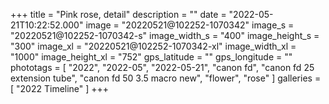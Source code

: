 +++
title = "Pink rose, detail"
description = ""
date = "2022-05-21T10:22:52.000"
image = "20220521@102252-1070342"
image_s = "20220521@102252-1070342-s"
image_width_s = "400"
image_height_s = "300"
image_xl = "20220521@102252-1070342-xl"
image_width_xl = "1000"
image_height_xl = "752"
gps_latitude = ""
gps_longitude = ""
phototags = [ "2022", "2022-05", "2022-05-21", "canon fd", "canon fd 25 extension tube", "canon fd 50 3.5 macro new", "flower", "rose" ]
galleries = [ "2022 Timeline" ]
+++
